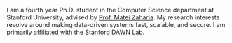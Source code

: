 I am a fourth year Ph.D. student in the Computer Science department at Stanford
University, advised by [Prof. Matei Zaharia](https://cs.stanford.edu/~matei/).
My research interests revolve around making data-driven systems fast, scalable,
and secure. I am primarily affiliated with the [Stanford DAWN
Lab](https://dawn.cs.stanford.edu).
